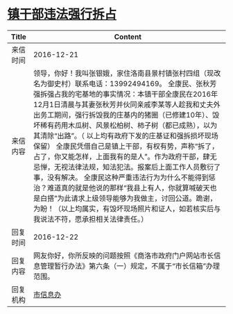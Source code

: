 # <a href="http://www.shangluo.gov.cn/zmhd/ldxxxx.jsp?urltype=leadermail.LeaderMailContentUrl&wbtreeid=1112&leadermailid=3917">镇干部违法强行拆占</a>
|Title|Content|
|:---:|---|
|来信时间|2016-12-21|
|来信内容|领导，你好！我叫张银娥，家住洛南县景村镇张村四组（现改名为御史村）联系电话：13992494169。 全康民、张秋芳强拆强占我的宅基地的事实情况：本镇干部全康民在2016年12月1日清晨与其妻张秋芳并伙同亲戚李某等人趁我和丈夫外出务工期间，强行拆毁我的庄基内的猪圈（已修建10年）、毁坏稀有药用木瓜树、风景松柏树、柿子树（都已成熟），以为其清除“出路”。（ 以上均有政府下发的庄基证和强拆损坏现场保留） 全康民凭借自己是镇上干部，有权有势，声称“拆了，占了，你又能怎样，上面我有的是人”。作为政府干部，肆无忌惮，无视法律法规，知法犯法。报案后上面工作人员敷衍了事，没有解决。 全康民这种严重违法行为为什么不能得到惩治？难道真的就是他说的那样“我县上有人，你就算喊破天也是白搭”为此请求上级领导能够为我做主，讨回公道。跪谢，为盼！（以上均属实，有毁坏现场照片和证人，如若核实后与我说法不符，愿承担相关法律责任。）|
|回复时间|2016-12-22|
|回复内容|网友你好，你所反映的问题按照《商洛市政府门户网站市长信息管理暂行办法》第六条（一）规定，不属于“市长信箱”办理范围。|
|回复机构|<a href="../../categories/agencies/市信息办.md">市信息办</a>|